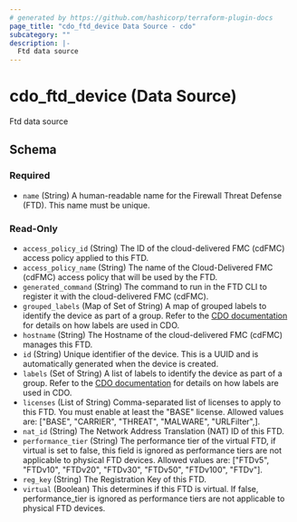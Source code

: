 ```yaml
---
# generated by https://github.com/hashicorp/terraform-plugin-docs
page_title: "cdo_ftd_device Data Source - cdo"
subcategory: ""
description: |-
  Ftd data source
---
```


# cdo_ftd_device (Data Source)

Ftd data source



<!-- schema generated by tfplugindocs -->
## Schema

### Required

- `name` (String) A human-readable name for the Firewall Threat Defense (FTD). This name must be unique.

### Read-Only

- `access_policy_id` (String) The ID of the cloud-delivered FMC (cdFMC) access policy applied to this FTD.
- `access_policy_name` (String) The name of the Cloud-Delivered FMC (cdFMC) access policy that will be used by the FTD.
- `generated_command` (String) The command to run in the FTD CLI to register it with the cloud-delivered FMC (cdFMC).
- `grouped_labels` (Map of Set of String) A map of grouped labels to identify the device as part of a group. Refer to the [CDO documentation](https://docs.defenseorchestrator.com/t-applying-labels-to-devices-and-objects.html#!c-labels-and-filtering.html) for details on how labels are used in CDO.
- `hostname` (String) The Hostname of the cloud-delivered FMC (cdFMC) manages this FTD.
- `id` (String) Unique identifier of the device. This is a UUID and is automatically generated when the device is created.
- `labels` (Set of String) A list of labels to identify the device as part of a group. Refer to the [CDO documentation](https://docs.defenseorchestrator.com/t-applying-labels-to-devices-and-objects.html#!c-labels-and-filtering.html) for details on how labels are used in CDO.
- `licenses` (List of String) Comma-separated list of licenses to apply to this FTD. You must enable at least the "BASE" license. Allowed values are: ["BASE", "CARRIER", "THREAT", "MALWARE", "URLFilter",].
- `nat_id` (String) The Network Address Translation (NAT) ID of this FTD.
- `performance_tier` (String) The performance tier of the virtual FTD, if virtual is set to false, this field is ignored as performance tiers are not applicable to physical FTD devices. Allowed values are: ["FTDv5", "FTDv10", "FTDv20", "FTDv30", "FTDv50", "FTDv100", "FTDv"].
- `reg_key` (String) The Registration Key of this FTD.
- `virtual` (Boolean) This determines if this FTD is virtual. If false, performance_tier is ignored as performance tiers are not applicable to physical FTD devices.
